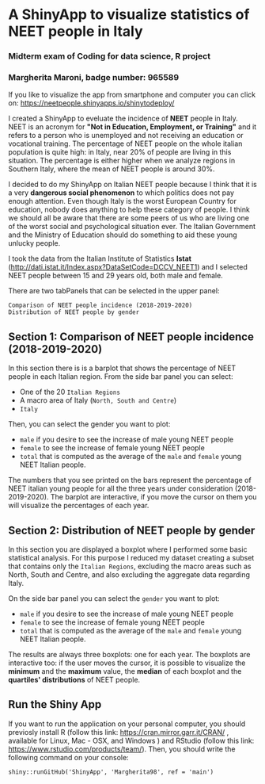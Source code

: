 # A ShinyApp to visualize statistics of NEET people in Italy 
### Midterm exam of Coding for data science, R project 
### Margherita Maroni, badge number: 965589

If you like to visualize the app from smartphone and computer you can click on: <https://neetpeople.shinyapps.io/shinytodeploy/>

I created a ShinyApp to eveluate the incidence of **NEET** people in Italy. NEET is an acronym for **"Not in Education, Employment, or Training"** and it refers to a person who is unemployed and not receiving an education or vocational training. 
The percentage of NEET people on the whole italian population is quite high: in Italy, near 20% of people are living in this situation. The percentage is either higher when we analyze regions in Southern Italy, where the mean of NEET people is around 30%. 

I decided to do my ShinyApp on Italian NEET people because I think that it is a very **dangerous social phenomenon** to which politics does not pay enough attention. Even though Italy is the worst European Country for education, nobody does anything to help these category of people. 
I think we should all be aware that there are some peers of us who are living one of the worst social and psychological situation ever. The Italian Government and the Ministry of Education should do something to aid these young unlucky people. 

I took the data from the Italian Institute of Statistics **Istat** (<http://dati.istat.it/Index.aspx?DataSetCode=DCCV_NEET1>) and I selected NEET people between 15 and 29 years old, both male and female. 

There are two tabPanels that can be selected in the upper panel: 
```
Comparison of NEET people incidence (2018-2019-2020)
Distribution of NEET people by gender
```
## Section 1: Comparison of NEET people incidence (2018-2019-2020) 
In this section there is is a barplot that shows the percentage of NEET people in each Italian region. 
From the side bar panel you can select: 

- One of the 20 ```Italian Regions```
- A macro area of Italy (```North, South and Centre```)
- ```Italy```

Then, you can select the gender you want to plot: 

- ```male``` if you desire to see the increase of male young NEET people 
- ```female``` to see the increase of female young NEET people
- ```total``` that is computed as the average of the ```male``` and ```female``` young NEET Italian people. 

The numbers that you see printed on the bars represent the percentage of NEET italian young people for all the three years under consideration (2018-2019-2020). 
The barplot are interactive, if you move the cursor on them you will visualize the percentages of each year. 


## Section 2: Distribution of NEET people by gender
In this section you are displayed a boxplot where I performed some basic statistical analysis. For this purpose I reduced my dataset creating a subset that contains only the ```Italian Regions```, excluding the macro areas such as North, South and Centre,  and also excluding the aggregate data regarding Italy.

On the side bar panel you can select the  ```gender``` you want to plot: 

- ```male``` if you desire to see the increase of male young NEET people 
- ```female``` to see the increase of female young NEET people
- ```total``` that is computed as the average of the ```male``` and ```female``` young NEET Italian people. 

The results are always three boxplots: one for each year. The boxplots are interactive too: if the user moves the cursor, it is possible to visualize the **minimum** and the **maximum** value, the **median** of each boxplot and the **quartiles' distributions** of NEET people.  


## Run the Shiny App 

If you want to run the application on your personal computer, you should previosly install R (follow this link: <https://cran.mirror.garr.it/CRAN/> , available for Linux, Mac - OSX, and Windows ) and RStudio (follow this link: <https://www.rstudio.com/products/team/>). 
Then, you should write the following command on your console: 

 ```shiny::runGitHub('ShinyApp', 'Margherita98', ref = 'main')``` 

